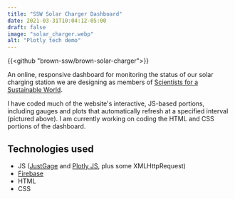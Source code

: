 ```yaml
---
title: "SSW Solar Charger Dashboard"
date: 2021-03-31T10:04:12-05:00
draft: false
image: "solar_charger.webp"
alt: "Plotly tech demo"
---
```


{{<github "brown-ssw/brown-solar-charger">}}

An online, responsive dashboard for monitoring the status of our solar charging station we are designing as members of [Scientists for a Sustainable World](https://www.facebook.com/BrownS4SW/).
<!--more-->

I have coded much of the website's interactive, JS-based portions, including gauges and plots that automatically refresh at a specified interval (pictured above). I am currently working on coding the HTML and CSS portions of the dashboard.

## Technologies used

- JS ([JustGage](https://github.com/toorshia/justgage) and [Plotly JS](https://plotly.com/javascript/), plus some XMLHttpRequest)
- [Firebase](https://firebase.google.com/)
- HTML
- CSS